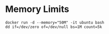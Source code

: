 # Memory Limits

```
docker run -d --memory="50M" -it ubuntu bash
dd if=/dev/zero of=/dev/null bs=1M count=5k
```

